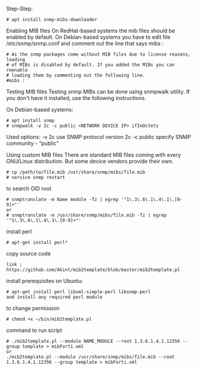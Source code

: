 Step-Step:
```
# apt install snmp-mibs-downloader
```
Enabling MIB files
On RedHat-based systems the mib files should be enabled by default. On Debian-based systems you have to edit file /etc/snmp/snmp.conf and comment out the line that says mibs :

```
# As the snmp packages come without MIB files due to license reasons, loading
# of MIBs is disabled by default. If you added the MIBs you can reenable
# loading them by commenting out the following line.
#mibs :
```

Testing MIB files
Testing snmp MIBs can be done using snmpwalk utility. If you don't have it installed, use the following instructions.

On Debian-based systems:
```
# apt install snmp
# snmpwalk -v 2c -c public <NETWORK DEVICE IP> ifInOctets
```
Used options:
-v 2c	use SNMP protocol version 2c
-c public	specify SNMP community - “public”

Using custom MIB files
There are standard MIB files coming with every GNU/Linux distribution. But some device vendors provide their own.
```
# cp /path/to/file.mib /usr/share/snmp/mibs/file.mib
# service snmp restart
```
to search OID root
```
# snmptranslate -m Name module -Tz | egrep '"1\.3\.6\.1\.4\.1\.[0-9]+"'
or
# snmptranslate -m /usr/share/snmp/mibs/file.mib -Tz | egrep '"1\.3\.6\.1\.4\.1\.[0-9]+"'
```
install perl
```
# apt-get install perl*
```
copy source code
```
link : https://github.com/Akint/mib2template/blob/master/mib2template.pl
```
install prerequisites on Ubuntu: 
```
# apt-get install perl libxml-simple-perl libsnmp-perl
and install any required perl module
```
to change permission
```
# chmod +x ~/bin/mib2template.pl
```
command to run script
```
# ./mib2template.pl --module NAME_MODULE --root 1.3.6.1.4.1.12356 --group template > mibForti.xml
or
./mib2template.pl --module /usr/share/snmp/mibs/file.mib --root 1.3.6.1.4.1.12356 --group template > mibForti.xml
```

